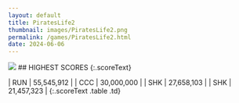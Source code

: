```yaml
---
layout: default
title: PiratesLife2
thumbnail: images/PiratesLife2.png
permalink: /games/PiratesLife2.html
date: 2024-06-06
---
```


<img src="../images/PiratesLife2.png" class="gameThumbnail img-fluid mx-auto align-middle">
## HIGHEST SCORES
{:.scoreText}

| RUN | 55,545,912 | 
| CCC | 30,000,000 | 
| SHK | 27,658,103 | 
| SHK | 21,457,323 | 
{:.scoreText .table .td}
